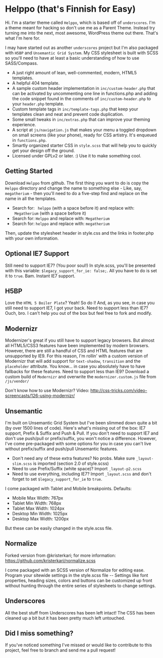 Helppo (that's Finnish for Easy)
===

Hi. I'm a starter theme called `Helppo`, which is based off of `underscores`. I'm a theme meant for hacking so don't use me as a Parent Theme. Instead try turning me into the next, most awesome, WordPress theme out there. That's what I'm here for.

I may have started out as another `underscores` project but I'm also packaged with `H5BP` and `Unsemantic Grid System`. My CSS stylesheet is built with SCSS so you'll need to have at least a basic understanding of how to use SASS/Compass.

* A just right amount of lean, well-commented, modern, HTML5 templates.
* A helpful 404 template.
* A sample custom header implementation in `inc/custom-header.php` that can be activated by uncommenting one line in functions.php and adding the code snippet found in the comments of `inc/custom-header.php` to your `header.php` template.
* Custom template tags in `inc/template-tags.php` that keep your templates clean and neat and prevent code duplication.
* Some small tweaks in `inc/extras.php` that can improve your theming experience.
* A script at `js/navigation.js` that makes your menu a toggled dropdown on small screens (like your phone), ready for CSS artistry. It's enqueued in `functions.php`.
* Smartly organized starter CSS in `style.scss` that will help you to quickly get your design off the ground.
* Licensed under GPLv2 or later. :) Use it to make something cool.


Getting Started
---------------

Download `Helppo` from github. The first thing you want to do is copy the `Helppo` directory and change the name to something else - Like, say, `megatherium` - then you'll need to do a five-step find and replace on the name in all the templates.

* Search for: <code>&nbsp;helppo</code> (with a space before it) and replace with: <code>&nbsp;Megatherium</code> (with a space before it)
* Search for: `Helppo` and replace with: `Megatherium`
* Search for: `helppo` and replace with: `megatherium`

Then, update the stylesheet header in style.css and the links in footer.php with your own information. 


Optional IE7 Support
---------------
Still need to support IE7? (You poor soul!) In style.scss, you'll be presented with this variable: `$legacy_support_for_ie: false;`. All you have to do is set it to `true`. Bam. Instant IE7 support.


H5BP
---------------
Love the `HTML 5 Boiler Plate`? Yeah! So do I! And, as you see, in case you still need to support IE7, I got your back. Need to support less than IE7? Ouch, bro. I can't help you out of the box but feel free to fork and modify. 


Modernizr
---------------
Modernizer's great if you still have to support legacy browsers. But almost all HTML5/CSS3 features have been implemented by modern browsers. However, there are still a handful of CSS and HTML features that are unsupported by IE9. For this reason, I'm rollin' with a custom version of Modernizr that will add support for `text-shadow`, `transition` and the `placeholder` attribute. You know... in case you absolutely have to have fallbacks for these features. Need to support less than IE9? Download a custom build of `Modernizr` and overwrite the `modernizer.custom.js` file from `/js/vendor/`

Don't know how to use Modernizr? Video: http://css-tricks.com/video-screencasts/126-using-modernizr/


Unsemantic
---------------
I'm built on Unsemantic Grid System but I've been slimmed down quite a bit (by over 1500 lines of code). Here's what's missing out of the box: IE7 support, Prefix & Suffix and Push & Pull. If you don't need to support IE7 and don't use push/pull or prefix/suffix, you won't notice a difference. However, I've come pre-packaged with some options for you in case you can't live without prefix/suffix and push/pull Unsemantic features. 

* Don't need any of these extra features? No probs. Make sure `_layout-slim.scss` is imported (section 2.0 of style.scss)
* Need to use Prefix/Suffix (white space)? Import `_layout-p2.scss`
* Need to use everything, including IE7? Import `_layout.scss` and don't forget to set `$legacy_support_for_ie` to `true`.

I come packaged with Tablet and Mobile breakpoints. Defaults:
* Mobile Max Width: 767px
* Tablet Min Width: 768px
* Tablet Max Width: 1024px
* Desktop Min Width: 1025px
* Desktop Max Width: 1200px

But these can be easily changed in the style.scss file.


Normalize
---------------
Forked version from @kristerkari; for more information: https://github.com/kristerkari/normalize.scss

I come packaged with an SCSS version of Normalize for editing ease. Program your sitewide settings in the style.scss file -- Settings like font properties, heading sizes, colors and buttons can be customized up front without hunting through the entire series of stylesheets to change settings.


Underscores
---------------
All the best stuff from Underscores has been left intact! The CSS has been cleaned up a bit but it has been pretty much left untouched.


Did I miss something?
---------------
If you've noticed something I've missed or would like to contribute to this project, feel free to branch and send me a pull request! 
